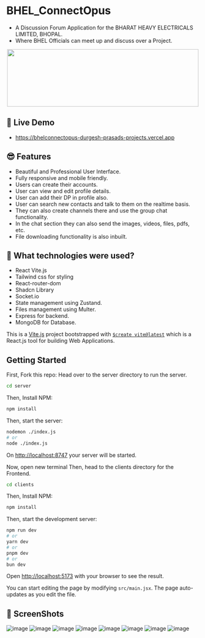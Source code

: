 # BHEL_ConnectOpus

- A Discussion Forum Application for the BHARAT HEAVY ELECTRICALS LIMITED, BHOPAL. 
- Where BHEL Officials can meet up and discuss over a Project.
<p align="center">
 <img src="https://github.com/user-attachments/assets/b68e6460-eebb-4c3d-a080-1ea718c01e74" width="500" height="150">
</p>



## 📌 Live Demo
- https://bhelconnectopus-durgesh-prasads-projects.vercel.app

## 😎 Features
- Beautiful and Professional User Interface. 
- Fully responsive and mobile friendly. 
- Users can create their accounts. 
- User can view and edit profile details. 
- User can add their DP in profile also. 
- User can search new contacts and talk to them on the realtime basis. 
- They can also create channels there and use the group chat functionality. 
- In the chat section they can also send the images, videos, files, pdfs, etc.
- File downloading functionality is also inbuilt. <br>

## 🚀 What technologies were used? 
- React Vite.js
- Tailwind css for styling
- React-router-dom 
- Shadcn Library 
- Socket.io 
- State management using Zustand.
- Files management using Multer.
- Express for backend.
- MongoDB for Database.

This is a [Vite.js](https://vitejs.dev) project bootstrapped with [`$create vite@latest`](https://vitejs.dev/guide/) which is a React.js tool for building Web Applications.

## Getting Started

First, Fork this repo:
Head over to the server directory to run the server.
```bash
cd server
```
Then, Install NPM:
```bash
npm install
```
Then, start the server:
```bash
nodemon ./index.js
# or
node ./index.js
```

On [http://localhost:8747](http://localhost:8747) your server will be started.

Now, open new terminal
Then, head to the clients directory for the Frontend.
```bash
cd clients
```

Then, Install NPM:
```bash
npm install
```
Then, start the development server:
```bash
npm run dev
# or
yarn dev
# or
pnpm dev
# or
bun dev
```
Open [http://localhost:5173](http://localhost:5173) with your browser to see the result.


You can start editing the page by modifying `src/main.jsx`. The page auto-updates as you edit the file.

## 📸 ScreenShots
![image](https://github.com/user-attachments/assets/5dec30ed-d004-4abb-9e94-754dd761c867)
![image](https://github.com/user-attachments/assets/9b1c0e0c-e85b-4499-9a14-6e78c507d318)
![image](https://github.com/user-attachments/assets/cd9df3b0-b7ca-427c-adc1-462638266de1)
![image](https://github.com/user-attachments/assets/5ccdcb98-1682-4226-8b15-a9fb112e9fd2)
![image](https://github.com/user-attachments/assets/8c14f518-2d18-44c2-94e8-f2836eec1cc5)
![image](https://github.com/user-attachments/assets/b59ac5c5-29b6-4043-82e0-9a6f29cdae49)
![image](https://github.com/user-attachments/assets/48917c66-8821-401f-932e-9a14f4884e84)
![image](https://github.com/user-attachments/assets/0795a288-c7b1-4224-9d86-d733876d5dbc)



